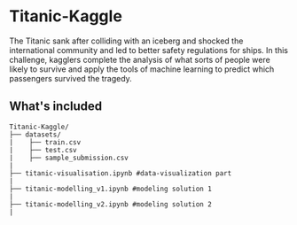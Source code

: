 # Titanic-Kaggle
The Titanic sank after colliding with an iceberg and shocked the international community and led to better safety regulations for ships. 
In this challenge, kagglers complete the analysis of what sorts of people were likely to survive and apply the tools of machine learning to predict which passengers survived the tragedy. 

## What's included

```
Titanic-Kaggle/
├── datasets/
|    ├── train.csv
|    ├── test.csv
|    ├── sample_submission.csv
|        
├── titanic-visualisation.ipynb #data-visualization part
|
├── titanic-modelling_v1.ipynb #modeling solution 1
|
├── titanic-modelling_v2.ipynb #modeling solution 2
|
```
